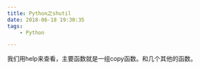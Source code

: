 ```yaml
---
title: Python之shutil
date: 2018-06-18 19:30:35
tags:
	- Python

---
```




我们用help来查看，主要函数就是一组copy函数。和几个其他的函数。

